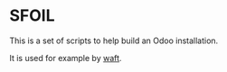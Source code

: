 SFOIL
=====

This is a set of scripts to help build an Odoo installation.

It is used for example by [waft](https://sfithub.com/sunflowerit/waft).
